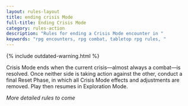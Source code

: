 ```yaml
---
layout: rules-layout
title: ending crisis Mode
full-title: Ending Crisis Mode
category: rules-action
description: "Rules for ending a Crisis Mode encounter in "
keywords: "rpg encounters, rpg combat, tabletop rpg rules, "
---
```


{% include outdated-warning.html %}

Crisis Mode ends when the current crisis&mdash;almost always a combat&mdash;is resolved. Once neither side is taking action against the other, conduct a final Reset Phase, in which all Crisis Mode effects and adjustments are removed. Play then resumes in Exploration Mode.

_More detailed rules to come_